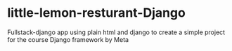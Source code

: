 # little-lemon-resturant-Django
Fullstack-django app using plain html and django to create a simple project for the course Django framework by Meta
